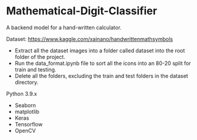 # Mathematical-Digit-Classifier
 A backend model for a hand-written calculator.

 Dataset: https://www.kaggle.com/xainano/handwrittenmathsymbols

 - Extract all the dataset images into a folder called dataset into the root folder of the project.
 - Run the data_format.ipynb file to sort all the icons into an 80-20 split for train and testing.
 - Delete all the folders, excluding the train and test folders in the dataset directory.


Python 3.9.x
- Seaborn
- matplotlib
- Keras
- Tensorflow
- OpenCV